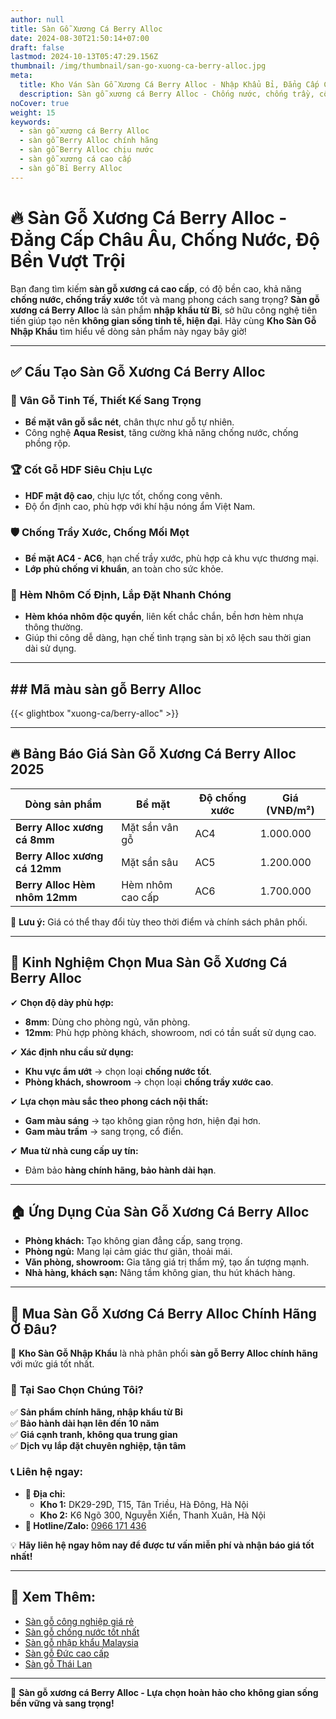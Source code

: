 ```yaml
---
author: null
title: Sàn Gỗ Xương Cá Berry Alloc
date: 2024-08-30T21:50:14+07:00
draft: false
lastmod: 2024-10-13T05:47:29.156Z
thumbnail: /img/thumbnail/san-go-xuong-ca-berry-alloc.jpg
meta:
  title: Kho Ván Sàn Gỗ Xương Cá Berry Alloc - Nhập Khẩu Bỉ, Đẳng Cấp Châu Âu
  description: Sàn gỗ xương cá Berry Alloc - Chống nước, chống trầy, cốt HDF siêu bền. Lựa chọn lý tưởng cho không gian sang trọng, hiện đại.
noCover: true
weight: 15
keywords:
  - sàn gỗ xương cá Berry Alloc
  - sàn gỗ Berry Alloc chính hãng
  - sàn gỗ Berry Alloc chịu nước
  - sàn gỗ xương cá cao cấp
  - sàn gỗ Bỉ Berry Alloc
---
```


# 🔥 Sàn Gỗ Xương Cá Berry Alloc - Đẳng Cấp Châu Âu, Chống Nước, Độ Bền Vượt Trội

Bạn đang tìm kiếm **sàn gỗ xương cá cao cấp**, có độ bền cao, khả năng **chống nước, chống trầy xước** tốt và mang phong cách sang trọng? **Sàn gỗ xương cá Berry Alloc** là sản phẩm **nhập khẩu từ Bỉ**, sở hữu công nghệ tiên tiến giúp tạo nên **không gian sống tinh tế, hiện đại**. Hãy cùng **Kho Sàn Gỗ Nhập Khẩu** tìm hiểu về dòng sản phẩm này ngay bây giờ!

---

## ✅ Cấu Tạo Sàn Gỗ Xương Cá Berry Alloc

### 🎨 **Vân Gỗ Tinh Tế, Thiết Kế Sang Trọng**
- **Bề mặt vân gỗ sắc nét**, chân thực như gỗ tự nhiên.  
- Công nghệ **Aqua Resist**, tăng cường khả năng chống nước, chống phồng rộp.  

### 🏆 **Cốt Gỗ HDF Siêu Chịu Lực**
- **HDF mật độ cao**, chịu lực tốt, chống cong vênh.  
- Độ ổn định cao, phù hợp với khí hậu nóng ẩm Việt Nam.  

### 🛡️ **Chống Trầy Xước, Chống Mối Mọt**
- **Bề mặt AC4 - AC6**, hạn chế trầy xước, phù hợp cả khu vực thương mại.  
- **Lớp phủ chống vi khuẩn**, an toàn cho sức khỏe.  

### 🔧 **Hèm Nhôm Cố Định, Lắp Đặt Nhanh Chóng**
- **Hèm khóa nhôm độc quyền**, liên kết chắc chắn, bền hơn hèm nhựa thông thường.  
- Giúp thi công dễ dàng, hạn chế tình trạng sàn bị xô lệch sau thời gian dài sử dụng.  

---

## ## Mã màu sàn gỗ Berry Alloc

{{< glightbox "xuong-ca/berry-alloc" >}}

---

## 🔥 Bảng Báo Giá Sàn Gỗ Xương Cá Berry Alloc 2025

| **Dòng sản phẩm**             | **Bề mặt**           | **Độ chống xước** | **Giá (VNĐ/m²)** |
|------------------------------|---------------------|------------------|------------------|
| **Berry Alloc xương cá 8mm**  | Mặt sần vân gỗ     | AC4              | 1.000.000        |
| **Berry Alloc xương cá 12mm** | Mặt sần sâu        | AC5              | 1.200.000        |
| **Berry Alloc Hèm nhôm 12mm** | Hèm nhôm cao cấp   | AC6              | 1.700.000        |

📌 **Lưu ý:** Giá có thể thay đổi tùy theo thời điểm và chính sách phân phối.

---

## 🎯 Kinh Nghiệm Chọn Mua Sàn Gỗ Xương Cá Berry Alloc

✔ **Chọn độ dày phù hợp:**  
   - **8mm**: Dùng cho phòng ngủ, văn phòng.  
   - **12mm**: Phù hợp phòng khách, showroom, nơi có tần suất sử dụng cao.  

✔ **Xác định nhu cầu sử dụng:**  
   - **Khu vực ẩm ướt** → chọn loại **chống nước tốt**.  
   - **Phòng khách, showroom** → chọn loại **chống trầy xước cao**.  

✔ **Lựa chọn màu sắc theo phong cách nội thất:**  
   - **Gam màu sáng** → tạo không gian rộng hơn, hiện đại hơn.  
   - **Gam màu trầm** → sang trọng, cổ điển.  

✔ **Mua từ nhà cung cấp uy tín:**  
   - Đảm bảo **hàng chính hãng, bảo hành dài hạn**.  

---

## 🏠 Ứng Dụng Của Sàn Gỗ Xương Cá Berry Alloc

- **Phòng khách:** Tạo không gian đẳng cấp, sang trọng.  
- **Phòng ngủ:** Mang lại cảm giác thư giãn, thoải mái.  
- **Văn phòng, showroom:** Gia tăng giá trị thẩm mỹ, tạo ấn tượng mạnh.  
- **Nhà hàng, khách sạn:** Nâng tầm không gian, thu hút khách hàng.  

---

## 📍 Mua Sàn Gỗ Xương Cá Berry Alloc Chính Hãng Ở Đâu?

🔎 **Kho Sàn Gỗ Nhập Khẩu** là nhà phân phối **sàn gỗ Berry Alloc chính hãng** với mức giá tốt nhất.

### 🎯 **Tại Sao Chọn Chúng Tôi?**
✅ **Sản phẩm chính hãng, nhập khẩu từ Bỉ**  
✅ **Bảo hành dài hạn lên đến 10 năm**  
✅ **Giá cạnh tranh, không qua trung gian**  
✅ **Dịch vụ lắp đặt chuyên nghiệp, tận tâm**  

### 📞 **Liên hệ ngay:**
- **📍 Địa chỉ:**  
  - **Kho 1:** DK29-29D, T15, Tân Triều, Hà Đông, Hà Nội  
  - **Kho 2:** K6 Ngõ 300, Nguyễn Xiển, Thanh Xuân, Hà Nội  
- **📲 Hotline/Zalo:** [0966 171 436](tel:0966171436)  

💡 **Hãy liên hệ ngay hôm nay để được tư vấn miễn phí và nhận báo giá tốt nhất!**

---

## 🔗 Xem Thêm:

- [Sàn gỗ công nghiệp giá rẻ](/san-go-cong-nghiep/san-go-gia-re/)  
- [Sàn gỗ chống nước tốt nhất](/san-go-cong-nghiep/san-go-chiu-nuoc/)  
- [Sàn gỗ nhập khẩu Malaysia](/san-go-cong-nghiep/kho-san-go-malaysia/)  
- [Sàn gỗ Đức cao cấp](/san-go-cong-nghiep/san-go-duc-nhap-khau/)  
- [Sàn gỗ Thái Lan](/san-go-cong-nghiep/san-go-thai-lan/)  

---

📢 **Sàn gỗ xương cá Berry Alloc - Lựa chọn hoàn hảo cho không gian sống bền vững và sang trọng!**
